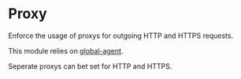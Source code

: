 # Proxy

Enforce the usage of proxys for outgoing HTTP and HTTPS requests.

This module relies on [global-agent](https://www.npmjs.com/package/global-agent).

Seperate proxys can bet set for HTTP and HTTPS.
